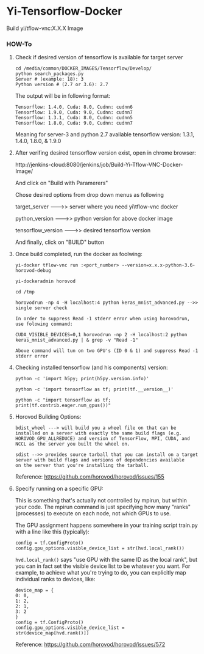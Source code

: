 # Yi-Tensorflow-Docker

Build yi/tflow-vnc:X.X.X Image

### HOW-To
1. Check if desired version of tensorflow is available for target server
   ```
   cd /media/common/DOCKER_IMAGES/Tensorflow/Develop/
   python search_packages.py
   Server # (example: 18): 3
   Python version # (2.7 or 3.6): 2.7
   ```
   The output will be in following format:
   ```
   Tensorflow: 1.4.0, Cuda: 8.0, Cudnn: cudnn6
   Tensorflow: 1.9.0, Cuda: 9.0, Cudnn: cudnn7
   Tensorflow: 1.3.1, Cuda: 8.0, Cudnn: cudnn5
   Tensorflow: 1.8.0, Cuda: 9.0, Cudnn: cudnn7
   ```
   Meaning for server-3 and python 2.7 available tensorflow version: 1.3.1, 1.4.0, 1.8.0, & 1.9.0

2. After verifing desired tensorflow version exist, open in chrome browser:

   http://jenkins-cloud:8080/jenkins/job/Build-Yi-Tflow-VNC-Docker-Image/
   
   And click on "Build with Paramerers"
  
   Chose desired options from drop down menus as following

   target_server --->> server where you need yi\tflow-vnc docker
  
   python_version --->> python version for above docker image
  
   tensorflow_version --->> desired tensorflow version
  
   And finally, click on "BUILD" button
   
3. Once build completed, run the docker as foolwing:
  
     ```
     yi-docker tflow-vnc run :<port_number> --version=x.x.x-python-3.6-horovod-debug
     
     yi-dockeradmin horovod
     
     cd /tmp
     
     horovodrun -np 4 -H localhost:4 python keras_mnist_advanced.py -->> single server check
     
     In order to suppress Read -1 stderr error when using horovodrun, use folowing command:
     
     CUDA_VISIBLE_DEVICES=0,1 horovodrun -np 2 -H localhost:2 python keras_mnist_advanced.py | & grep -v "Read -1"
     
     Above command will tun on two GPU's (ID 0 & 1) and suppress Read -1 stderr error
     
     ```
  
4. Checking installed tensorflow (and his components) version:
     ```
     python -c 'import h5py; print(h5py.version.info)' 
  
     python -c 'import tensorflow as tf; print(tf.__version__)'
   
     python -c "import tensorflow as tf; print(tf.contrib.eager.num_gpus())"
     
     ```
5. Horovod Building Options:
  
     ```
     bdist_wheel ---> will build you a wheel file on that can be installed on a server with exactly the same build flags (e.g.
     HOROVOD_GPU_ALLREDUCE) and version of TensorFlow, MPI, CUDA, and NCCL as the server you built the wheel on.
     
     sdist -->> provides source tarball that you can install on a target server with build flags and versions of dependencies available
     on the server that you're installing the tarball.
     ```
     Reference: https://github.com/horovod/horovod/issues/155
     
6. Specify running on a specific GPU:
     
     This is something that's actually not controlled by mpirun, but within your code. The mpirun command is just specifying how many
     "ranks" (processes) to execute on each node, not which GPUs to use.
     
     The GPU assignment happens somewhere in your training script train.py with a line like this (typically):
     ```
     config = tf.ConfigProto()
     config.gpu_options.visible_device_list = str(hvd.local_rank())
     ```
     `hvd.local_rank()` says "use GPU with the same ID as the local rank", but you can in fact set the visible device list to be
     whatever you want. For example, to achieve what you're trying to do, you can explicitly map individual ranks to devices, like:
     ```
     device_map = {
     0: 0,
     1: 2,
     2: 1,
     3: 2
     }
     config = tf.ConfigProto()
     config.gpu_options.visible_device_list = str(device_map[hvd.rank()])
     ```
     Reference: https://github.com/horovod/horovod/issues/572
  
